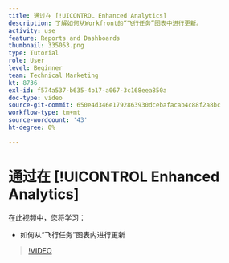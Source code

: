 ```yaml
---
title: 通过在 [!UICONTROL Enhanced Analytics]
description: 了解如何从Workfront的“飞行任务”图表中进行更新。
activity: use
feature: Reports and Dashboards
thumbnail: 335053.png
type: Tutorial
role: User
level: Beginner
team: Technical Marketing
kt: 8736
exl-id: f574a537-b635-4b17-a067-3c168eea850a
doc-type: video
source-git-commit: 650e4d346e1792863930dcebafacab4c88f2a8bc
workflow-type: tm+mt
source-wordcount: '43'
ht-degree: 0%

---
```


# 通过在 [!UICONTROL Enhanced Analytics]

在此视频中，您将学习：

* 如何从“飞行任务”图表内进行更新

>[!VIDEO](https://video.tv.adobe.com/v/335053/?quality=12&learn=on)
